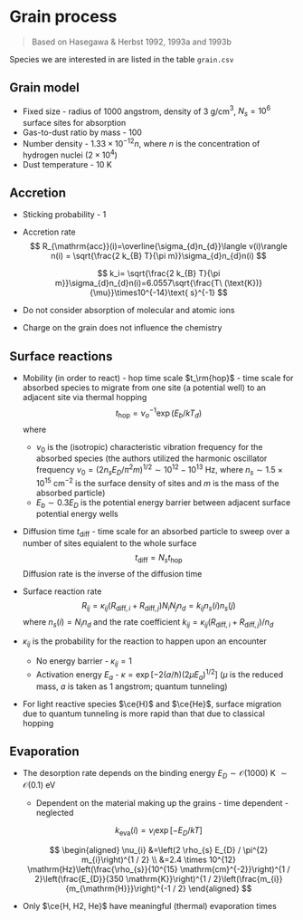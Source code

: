 # Grain process

> Based on Hasegawa & Herbst 1992, 1993a and 1993b

Species we are interested in are listed in the table `grain.csv`

## Grain model

- Fixed size - radius of 1000 angstrom, density of 3 g/cm$^3$, $N_s=10^6$ surface sites for absorption
- Gas-to-dust ratio by mass - 100
- Number density - $1.33\times10^{-12}n$, where $n$ is the concentration of hydrogen nuclei ($2\times10^4$)
- Dust temperature - 10 K

## Accretion

- Sticking probability - 1

- Accretion rate
  $$
  R_{\mathrm{acc}}(i)=\overline{\sigma_{d}n_{d}}\langle v(i)\rangle n(i) = \sqrt{\frac{2 k_{B} T}{\pi m}}\sigma_{d}n_{d}n(i)
  $$

  $$
  k_i= \sqrt{\frac{2 k_{B} T}{\pi m}}\sigma_{d}n_{d}n(i)=6.0557\sqrt{\frac{T\ (\text{K})}{\mu}}\times10^{-14}\text{ s}^{-1}
  $$

- Do not consider absorption of molecular and atomic ions

- Charge on the grain does not influence the chemistry

## Surface reactions

- Mobility (in order to react) - hop time scale $t_\rm{hop}$ - time scale for absorbed species to migrate from one site (a potential well) to an adjacent site via thermal hopping
  $$
  t_\mathrm{hop}=\nu_o^{-1}\exp(E_b/kT_d)
  $$
  where

  - $\nu_0$ is the (isotropic) characteristic vibration frequency for the absorbed species (the authors utilized the harmonic oscillator frequency $\nu_0=(2n_sE_D/\pi^2m)^{1/2}\sim 10^{12}-10^{13}$ Hz, where $n_s\sim1.5\times 10^{15}$ cm$^{-2}$ is the surface density of sites and $m$ is the mass of the absorbed particle)
  - $E_b\sim0.3E_D$ is the potential energy barrier between adjacent surface potential energy wells

- Diffusion time $t_\mathrm{diff}$ - time scale for an absorbed particle to sweep over a number of sites equialent to the whole surface
  $$
  t_\mathrm{diff}=N_st_\mathrm{hop}
  $$
  Diffusion rate is the inverse of the diffusion time

- Surface reaction rate 
  $$
  R_{ij}=\kappa_{ij}(R_{\mathrm{diff},i}+R_{\mathrm{diff},j})N_iN_jn_d=k_{ij}n_s(i)n_s(j)
  $$
  where $n_s(i)=N_in_d$ and the rate coefficient $k_{ij}=\kappa_{ij}(R_{\mathrm{diff},i}+R_{\mathrm{diff},j})/n_d$

- $\kappa_{ij}$ is the probability for the reaction to happen upon an encounter

  - No energy barrier - $\kappa_{ij}=1$
  - Activation energy $E_a$ - $\kappa=\exp[-2(a/\hbar)(2\mu E_a)^{1/2}]$ ($\mu$ is the reduced mass, $a$ is taken as 1 angstrom; quantum tunneling)

- For light reactive species $\ce{H}$ and $\ce{He}$, surface migration due to quantum tunneling is more rapid than that due to classical hopping

## Evaporation

- The desorption rate depends on the binding energy $E_D\sim \mathcal{O}(1000)$ K $\sim \mathcal{O}(0.1)$ eV
  
  - Dependent on the material making up the grains - time dependent - neglected
  
  $$
  k_{\mathrm{eva}}(i)=\nu_{i} \exp \left[-E_{D} / kT\right]
  $$
  
  $$
  \begin{aligned} \nu_{i} &=\left(2 \rho_{s} E_{D} / \pi^{2} m_{i}\right)^{1 / 2} \\ &=2.4 \times 10^{12} \mathrm{Hz}\left(\frac{\rho_{s}}{10^{15} \mathrm{cm}^{-2}}\right)^{1 / 2}\left(\frac{E_{D}}{350 \mathrm{K}}\right)^{1 / 2}\left(\frac{m_{i}}{m_{\mathrm{H}}}\right)^{-1 / 2} \end{aligned}
  $$
  
- Only $\ce{H, H2, He}$ have meaningful (thermal) evaporation times